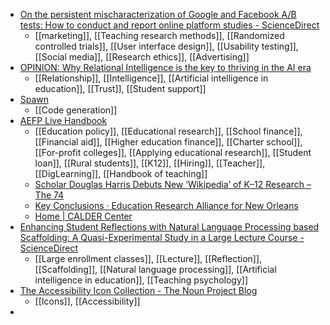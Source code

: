 - [On the persistent mischaracterization of Google and Facebook A/B tests: How to conduct and report online platform studies - ScienceDirect](https://www.sciencedirect.com/science/article/pii/S0167811624001149)
	- [[marketing]], [[Teaching research methods]], [[Randomized controlled trials]], [[User interface design]], [[Usability testing]], [[Social media]], [[Research ethics]], [[Advertising]]
- [OPINION: Why Relational Intelligence is the key to thriving in the AI era](https://hechingerreport.org/opinion-why-relational-intelligence-is-the-key-to-thriving-in-the-ai-era/)
	- [[Relationship]], [[Intelligence]], [[Artificial intelligence in education]], [[Trust]], [[Student support]]
- [Spawn](https://www.spawn.co/)
	- [[Code generation]]
- [AEFP Live Handbook](https://livehandbook.org/)
	- [[Education policy]], [[Educational research]], [[School finance]], [[Financial aid]], [[Higher education finance]], [[Charter school]], [[For-profit colleges]], [[Applying educational research]], [[Student loan]], [[Rural students]], [[K12]], [[Hiring]], [[Teacher]], [[DigLearning]], [[Handbook of teaching]]
	- [Scholar Douglas Harris Debuts New ‘Wikipedia’ of K–12 Research – The 74](https://www.the74million.org/article/scholar-douglas-harris-debuts-new-wikipedia-of-k-12-research/)
	- [Key Conclusions · Education Research Alliance for New Orleans](https://educationresearchalliancenola.org/key-conclusions)
	- [Home | CALDER Center](https://caldercenter.org/)
- [Enhancing Student Reflections with Natural Language Processing based Scaffolding: A Quasi-Experimental Study in a Large Lecture Course - ScienceDirect](https://www.sciencedirect.com/science/article/pii/S2666920X25000372)
	- [[Large enrollment classes]], [[Lecture]], [[Reflection]], [[Scaffolding]], [[Natural language processing]], [[Artificial intelligence in education]], [[Teaching psychology]]
- [The Accessibility Icon Collection - The Noun Project Blog](https://blog.thenounproject.com/accessibility-icons/)
	- [[Icons]], [[Accessibility]]
-